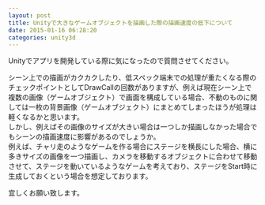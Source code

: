 ```yaml
---
layout: post
title: Unityで大きなゲームオブジェクトを描画した際の描画速度の低下について
date: 2015-01-16 06:28:20
categories: unity3d
---
```

<p>Unityでアプリを開発している際に気になったので質問させてください。</p>

<p>シーン上での描画がカクカクしたり、低スペック端末での処理が重たくなる際のチェックポイントとしてDrawCallの回数がありますが、例えば現在シーン上で複数の画像（ゲームオブジェクト）で画面を構成している場合、不動のものに関しては一枚の背景画像（ゲームオブジェクト）にまとめてしまったほうが処理は軽くなるかと思います。<br>
しかし、例えばその画像のサイズが大きい場合は一つしか描画しなかった場合でもシーンの描画速度に影響があるのでしょうか。<br>
例えば、チャリ走のようなゲームを作る場合にステージを横長にした場合、横に多きサイズの画像を一つ描画し、カメラを移動するオブジェクトに合わせて移動させて、ステージを動いているようなゲームを考えており、ステージをStart時に生成しておくという場合を想定しております。</p>

<p>宜しくお願い致します。</p>
